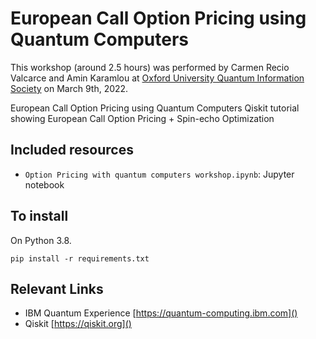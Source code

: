 # European Call Option Pricing using Quantum Computers

This workshop (around 2.5 hours) was performed by Carmen Recio Valcarce and Amin Karamlou at [Oxford University Quantum Information Society](https://www.facebook.com/events/1079864252579786/) on March 9th, 2022.

European Call Option Pricing using Quantum Computers Qiskit tutorial showing European Call Option Pricing + Spin-echo Optimization

## Included resources

 -  `Option Pricing with quantum computers workshop.ipynb`: Jupyter notebook

## To install

On Python 3.8.

```
pip install -r requirements.txt
```

## Relevant Links
 - IBM Quantum Experience [https://quantum-computing.ibm.com]()
 - Qiskit [https://qiskit.org]()
